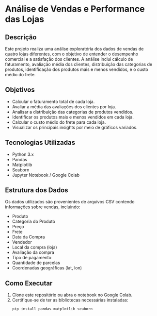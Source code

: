 
# Análise de Vendas e Performance das Lojas

## Descrição

Este projeto realiza uma análise exploratória dos dados de vendas de quatro lojas diferentes, com o objetivo de entender o desempenho comercial e a satisfação dos clientes. A análise inclui cálculo de faturamento, avaliação média dos clientes, distribuição das categorias de produtos, identificação dos produtos mais e menos vendidos, e o custo médio do frete.

## Objetivos

- Calcular o faturamento total de cada loja.
- Avaliar a média das avaliações dos clientes por loja.
- Analisar a distribuição das categorias de produtos vendidos.
- Identificar os produtos mais e menos vendidos em cada loja.
- Calcular o custo médio do frete para cada loja.
- Visualizar os principais insights por meio de gráficos variados.

## Tecnologias Utilizadas

- Python 3.x
- Pandas
- Matplotlib
- Seaborn
- Jupyter Notebook / Google Colab

## Estrutura dos Dados

Os dados utilizados são provenientes de arquivos CSV contendo informações sobre vendas, incluindo:

- Produto
- Categoria do Produto
- Preço
- Frete
- Data da Compra
- Vendedor
- Local da compra (loja)
- Avaliação da compra
- Tipo de pagamento
- Quantidade de parcelas
- Coordenadas geográficas (lat, lon)

## Como Executar

1. Clone este repositório ou abra o notebook no Google Colab.
2. Certifique-se de ter as bibliotecas necessárias instaladas:
   ```bash
   pip install pandas matplotlib seaborn
